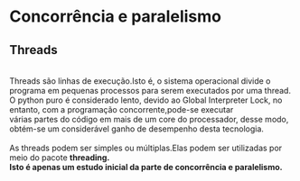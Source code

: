 <h1>Concorrência e paralelismo</h1>
<h2>Threads</h2>
<br>
Threads são linhas de execução.Isto é, o sistema operacional divide o programa em pequenas processos para serem executados por uma thread.<br>
O python puro é considerado lento, devido ao Global Interpreter Lock, no entanto, com a programação concorrente,pode-se executar<br>
várias partes do código em mais de um core do processador, desse modo, obtém-se um considerável ganho de desempenho desta tecnologia.<br>
<br>
As threads podem ser simples ou múltiplas.Elas podem ser utilizadas por meio do pacote <b>threading<b>.<br>
Isto é apenas um estudo inicial da parte de concorrência e paralelismo.
